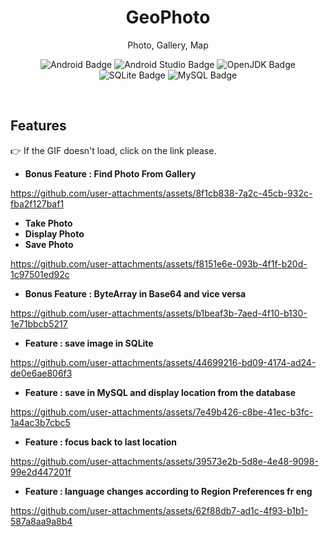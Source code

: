 <h1 align='center'>
  GeoPhoto
</h1>

<p align='center'>
  Photo, Gallery, Map
</p>

<p align='center'>
<img src="https://img.shields.io/badge/Android-3DDC84?style=for-the-badge&logo=android&logoColor=white" alt="Android Badge" />
<img src="https://img.shields.io/badge/Android_Studio-3DDC84?style=for-the-badge&logo=android-studio&logoColor=white" alt="Android Studio Badge" />
<img src="https://img.shields.io/badge/java-%23ED8B00.svg?style=for-the-badge&logo=openjdk&logoColor=white" alt="OpenJDK Badge" />
<img src="https://img.shields.io/badge/Sqlite-003B57?style=for-the-badge&logo=sqlite&logoColor=white" alt="SQLite Badge" />
<img src="https://img.shields.io/badge/MySQL-005C84?style=for-the-badge&logo=mysql&logoColor=white" alt="MySQL Badge" />
</p>
<br />

## Features

👉 If the GIF doesn't load, click on the link please.

- **Bonus Feature : Find Photo From Gallery**

https://github.com/user-attachments/assets/8f1cb838-7a2c-45cb-932c-fba2f127baf1

- **Take Photo**
- **Display Photo**
- **Save Photo**

https://github.com/user-attachments/assets/f8151e6e-093b-4f1f-b20d-1c97501ed92c

- **Bonus Feature : ByteArray in Base64 and vice versa**

https://github.com/user-attachments/assets/b1beaf3b-7aed-4f10-b130-1e71bbcb5217

- **Feature : save image in SQLite**

https://github.com/user-attachments/assets/44699216-bd09-4174-ad24-de0e6ae806f3

- **Feature : save in MySQL and display location from the database**

https://github.com/user-attachments/assets/7e49b426-c8be-41ec-b3fc-1a4ac3b7cbc5

- **Feature : focus back to last location**

https://github.com/user-attachments/assets/39573e2b-5d8e-4e48-9098-99e2d447201f

- **Feature : language changes according to Region Preferences fr eng**

https://github.com/user-attachments/assets/62f88db7-ad1c-4f93-b1b1-587a8aa9a8b4
